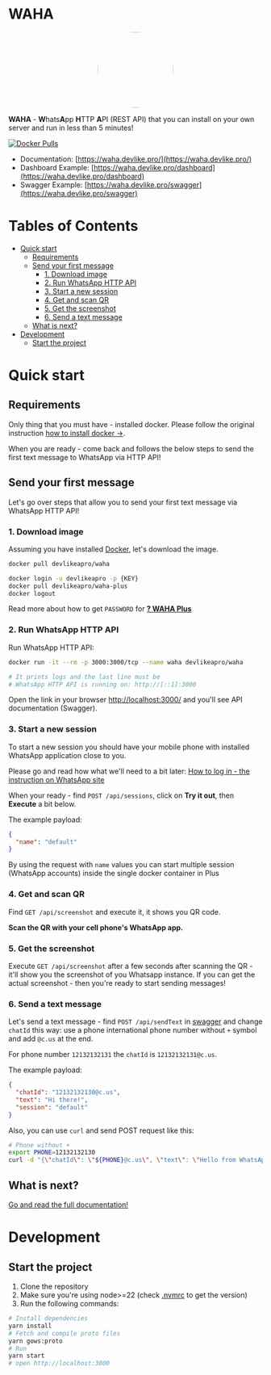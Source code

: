 # WAHA

<p align="center">
  <img src="./logo.png" style='border-radius: 50%' width='150'/>
</p>

**WAHA** - **W**hats**A**pp **H**TTP **A**PI (REST API) that you can install on your own server and run in less than 5 minutes!

[![Docker Pulls](https://img.shields.io/docker/pulls/devlikeapro/waha)](https://hub.docker.com/r/devlikeapro/waha)

- Documentation: [https://waha.devlike.pro/](https://waha.devlike.pro/)
- Dashboard Example: [https://waha.devlike.pro/dashboard](https://waha.devlike.pro/dashboard)
- Swagger Example: [https://waha.devlike.pro/swagger](https://waha.devlike.pro/swagger)

# Tables of Contents

<!-- toc -->

- [Quick start](#quick-start)
  * [Requirements](#requirements)
  * [Send your first message](#send-your-first-message)
    + [1. Download image](#1-download-image)
    + [2. Run WhatsApp HTTP API](#2-run-whatsapp-http-api)
    + [3. Start a new session](#3-start-a-new-session)
    + [4. Get and scan QR](#4-get-and-scan-qr)
    + [5. Get the screenshot](#5-get-the-screenshot)
    + [6. Send a text message](#6-send-a-text-message)
  * [What is next?](#what-is-next)
- [Development](#development)
  * [Start the project](#start-the-project)

<!-- tocstop -->

# Quick start

## Requirements

Only thing that you must have - installed docker. Please follow the original
instruction <a href="https://docs.docker.com/get-docker/" target="_blank" rel="noopener">how to install docker -></a>.

When you are ready - come back and follows the below steps to send the first text message to WhatsApp via HTTP API!

## Send your first message

Let's go over steps that allow you to send your first text message via WhatsApp HTTP API!

### 1. Download image

Assuming you have installed [Docker](https://docs.docker.com/get-docker/), let's download the image.


```bash
docker pull devlikeapro/waha
```


```bash
docker login -u devlikeapro -p {KEY}
docker pull devlikeapro/waha-plus
docker logout
```

Read more about how to get `PASSWORD` for [**? WAHA Plus**](https://waha.devlike.pro/docs/how-to/waha-plus/)

### 2. Run WhatsApp HTTP API

Run WhatsApp HTTP API:

```bash
docker run -it --rm -p 3000:3000/tcp --name waha devlikeapro/waha

# It prints logs and the last line must be
# WhatsApp HTTP API is running on: http://[::1]:3000
```

Open the link in your browser [http://localhost:3000/](http://localhost:3000/) and you'll see API documentation
(Swagger).


### 3. Start a new session

To start a new session you should have your mobile phone with installed WhatsApp application close to you.

Please go and read how what we'll need to a bit
later:
<a href="https://faq.whatsapp.com/381777293328336/?helpref=hc_fnav" target="_blank">
How to log in - the instruction on WhatsApp site
</a>

When your ready - find `POST /api/sessions`, click on **Try it out**, then **Execute** a bit below.


The example payload:
```json
{
  "name": "default"
}
```


By using the request with `name` values you can start multiple session (WhatsApp accounts) inside the single docker container in Plus


### 4. Get and scan QR

Find `GET /api/screenshot` and execute it, it shows you QR code.


**Scan the QR with your cell phone's WhatsApp app.**


### 5. Get the screenshot

Execute `GET /api/screenshot` after a few seconds after scanning the QR - it'll show you the screenshot of you Whatsapp
instance. If you can get the actual screenshot - then you're ready to start sending messages!


### 6. Send a text message

Let's send a text message - find `POST /api/sendText`  in [swagger](http://localhost:3000/) and change `chatId` this
way: use a phone international phone number without `+` symbol and add `@c.us` at the end.

For phone number `12132132131` the `chatId` is  `12132132131@c.us`.

The example payload:
```json
{
  "chatId": "12132132130@c.us",
  "text": "Hi there!",
  "session": "default"
}
```

Also, you can use `curl` and send POST request like this:

```bash
# Phone without +
export PHONE=12132132130
curl -d "{\"chatId\": \"${PHONE}@c.us\", \"text\": \"Hello from WhatsApp HTTP API\" }" -H "Content-Type: application/json" -X POST http://localhost:3000/api/sendText
```

## What is next?
[Go and read the full documentation!](https://waha.devlike.pro/docs/overview/introduction/)

# Development

## Start the project
1. Clone the repository
2. Make sure you're using node>=22 (check [.nvmrc](/.nvmrc) to get the version)
3. Run the following commands:
```bash
# Install dependencies
yarn install
# Fetch and compile proto files
yarn gows:proto
# Run
yarn start
# open http://localhost:3000
```

